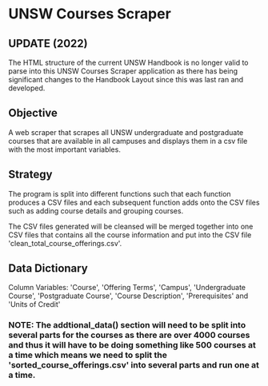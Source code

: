 # UNSW Courses Scraper

## UPDATE (2022)
The HTML structure of the current UNSW Handbook is no longer valid to parse into this UNSW Courses Scraper application as there has being significant changes to the Handbook Layout since this was last ran and developed.

## Objective
A web scraper that scrapes all UNSW undergraduate and postgraduate courses that are available in all campuses and displays them in a csv file with the most important variables.

## Strategy
The program is split into different functions such that each function produces a CSV files and each subsequent function adds onto the CSV files such as adding course details and grouping courses.

The CSV files generated will be cleansed will be merged together into one CSV files that contains all the course information and put into the CSV file 'clean_total_course_offerings.csv'.

## Data Dictionary
Column Variables: 'Course', 'Offering Terms', 'Campus', 'Undergraduate Course', 'Postgraduate Course', 'Course Description', 'Prerequisites' and 'Units of Credit'

### NOTE: The addtional_data() section will need to be split into several parts for the courses as there are over 4000 courses and thus it will have to be doing something like 500 courses at a time which means we need to split the 'sorted_course_offerings.csv' into several parts and run one at a time. 
